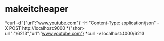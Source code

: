 # makeitcheaper
*curl -d '{"url":"www.youtube.com"}' -H "Content-Type: application/json" -X POST http://localhost:9000
*{"short-url":"/6213","url":"www.youtube.com"}
*curl -v localhost:4000/6213
